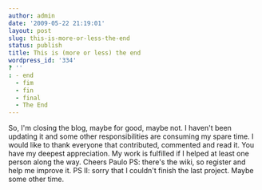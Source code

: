 ```yaml
---
author: admin
date: '2009-05-22 21:19:01'
layout: post
slug: this-is-more-or-less-the-end
status: publish
title: This is (more or less) the end
wordpress_id: '334'
? ''
: - end
  - fim
  - fin
  - final
  - The End
---
```


So, I'm closing the blog, maybe for good, maybe not. I haven't been
updating it and some other responsibilities are consuming my spare time.
I would like to thank everyone that contributed, commented and read it.
You have my deepest appreciation. My work is fulfilled if I helped at
least one person along the way. Cheers Paulo PS: there's the wiki, so
register and help me improve it. PS II: sorry that I couldn't finish the
last project. Maybe some other time.
